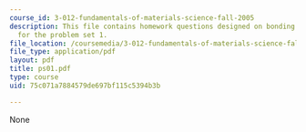 ```yaml
---
course_id: 3-012-fundamentals-of-materials-science-fall-2005
description: This file contains homework questions designed on bonding and thermodynamics
  for the problem set 1.
file_location: /coursemedia/3-012-fundamentals-of-materials-science-fall-2005/75c071a7884579de697bf115c5394b3b_ps01.pdf
file_type: application/pdf
layout: pdf
title: ps01.pdf
type: course
uid: 75c071a7884579de697bf115c5394b3b

---
```

None
